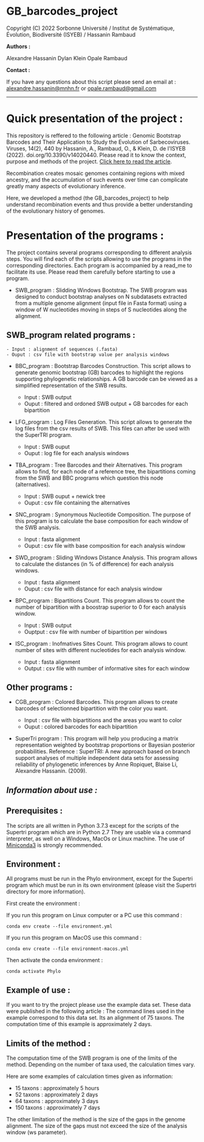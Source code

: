 # GB_barcodes_project

Copyright (C) 2022 Sorbonne Université / Institut de Systématique, Évolution, Biodiversité (ISYEB) / Hassanin Rambaud


__Authors :__

Alexandre Hassanin
Dylan Klein
Opale Rambaud 



__Contact :__

If you have any questions about this script please send an email at : alexandre.hassanin@mnhn.fr or opale.rambaud@gmail.com

--------------------------------------------------------------------------------------------------------------------------------------------


# Quick presentation of the project :


This repository is reffered to the following article : Genomic Bootstrap Barcodes and Their Application to Study the Evolution of Sarbecoviruses. 
Viruses, 14(2), 440 by Hassanin, A., Rambaud, O., & Klein, D. de l'ISYEB (2022). doi.org/10.3390/v14020440. 
Please read it to know the context, purpose and methods of the project. [Click here to read the article](https://www.mdpi.com/1999-4915/14/2/440).


Recombination creates mosaic genomes containing regions with mixed ancestry, and the
accumulation of such events over time can complicate greatly many aspects of evolutionary inference.

Here, we developed a method (the GB_barcodes_project) to help understand recombination events and thus provide a better understanding of the evolutionary history of genomes.

# Presentation of the programs :

The project contains several programs corresponding to different analysis steps. You will find each of the scripts allowing to use the programs in the corresponding directories. 
Each program is accompanied by a read_me to facilitate its use. Please read them carefully before starting to use a program. 


- SWB_program : Slidding Windows Bootstrap. The SWB program was designed to conduct bootstrap analyses on N subdatasets extracted from a multiple genome alignment (input file in Fasta format) using a
window of W nucleotides moving in steps of S nucleotides along the alignment.

## SWB_program related programs : 

	- Input : alignment of sequences (.fasta) 
	- Ouput : csv file with bootstrap value per analysis windows 

- BBC_program : Bootstrap Barcodes Construction. This script allows to generate genomic bootstrap (GB)
barcodes to highlight the regions supporting phylogenetic relationships. A GB barcode can be viewed as a simplified representation of the SWB results. 

	- Input : SWB output
	- Ouput : filtered and ordoned SWB output + GB barcodes for each bipartition

- LFG_program : Log Files Generation. This script allows to generate the log files from the csv results of SWB. This files can after be used with the SuperTRI program.

	- Input : SWB ouput 
	- Ouput : log file for each analysis windows 

- TBA_program : Tree Barcodes and their Alternatives. This program allows to find, for each node of a reference tree, the bipartitions coming from the SWB and BBC programs which question this node (alternatives).

	- Input : SWB ouput + newick tree
	- Ouput : csv file containing the alternatives 
	
	
- SNC_program : Synonymous Nucleotide Composition. The purpose of this program is to calculate the base composition for each window of the SWB analysis.

	- Input : fasta alignment
	- Ouput : csv file with base composition for each analysis window
	
- SWD_program : Sliding Windows Distance Analysis. This program allows to calculate the distances (in % of difference) for each analysis windows.

	- Input : fasta alignment
	- Ouput : csv file with distance for each analysis window
	
- BPC_program : Bipartitions Count. This program allows to count the number of bipartition with a boostrap superior to 0 for each analysis window.

	- Input : SWB output
	- Ouptput : csv file with number of bipartition per windows
	
- ISC_program : Inofmatives Sites Count. This program allows to count number of sites with different nucleotides for each analysis window.

	- Input : fasta alignment
	- Output : csv file with number of informative sites for each window
	
## Other programs : 
	
- CGB_program : Colored Barcodes. This program allows to create barcodes of selectionned bipartition with the color you want.

	- Input : csv file with bipartitions and the areas you want to color 
	- Ouput : colored barcodes for each bipartition


- SuperTri program : This program will help you producing a matrix representation weighted by bootstrap proportions or Bayesian posterior probabilities.
Reference : SuperTRI: A new approach based on branch support analyses of multiple independent data sets for assessing reliability of phylogenetic inferences 
by Anne Ropiquet, Blaise Li, Alexandre Hassanin. (2009).


## *Information about use :*

## Prerequisites : 

The scripts are all written in Python 3.7.3 except for the scripts of the Supertri program which are in Python 2.7
They are usable via a command interpreter, as well on a Windows, MacOs or Linux machine.
The use of [Miniconda3](https://docs.conda.io/en/latest/miniconda.html) is strongly recommended.

## Environment : 

All programs must be run in the Phylo environment, except for the Supertri program which must be run in its own environment
(please visit the Supertri directory for more information).

First create the environment :

 If you run this program on Linux computer or a PC use this command :

```
conda env create --file environment.yml
```
  If you run this program on MacOS use this command :

```
conda env create --file environment-macos.yml
```

Then activate the conda environment :

```
conda activate Phylo
```


## Example of use :

If you want to try the project please use the example data set. These data were published in the following article :
The command lines used in the example correspond to this data set.
Its an alignment of 75 taxons.
The computation time of this example is approximately 2 days.

## Limits of the method :


The computation time of the SWB program is one of the limits of the method. 
Depending on the number of taxa used, the calculation times vary. 

Here are some examples of calculation times given as information:

- 15 taxons : approximately 5 hours
- 52 taxons : approximately 2 days
- 64 taxons : approximately 3 days
- 150 taxons : approximately 7 days

The other limitation of the method is the size of the gaps in the genome alignment. 
The size of the gaps must not exceed the size of the analysis window (ws parameter). 










